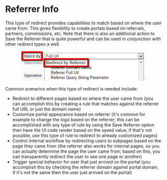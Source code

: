 # Referrer Info

This type of redirect provides capabilities to match based on where the user came from. This gives flexibility to create portals based on referrals, partners, commissions, etc. Note that there is also an additional action to Save the Referrer that is quite powerful and can be used in conjunction with other redirect types a well.

<div style="text-align:center">

![](../assets/redirect-by-referrer.png)

</div>

Common scenarios when this type of redirect is needed include:

* Redirect to different pages based on where the user came from (you can accomplish this by creating a rule that matches against the referrer full URL or just the domain name)
* Customize portal appearance based on referrer (it's common for example to change the logo based on the referrer; this can be accomplished with any type of rule by using the Save Referrer option then have the UI code render based on the saved value; if that's not possible, use this type of rule to redirect to already customized pages)
* Control internal workflow by redirecting users to subpages based on the page they came from (the referrer also works for internal pages, so you can actually determine the page the user came from; based on this, you can transparently redirect the user to see one page or another)
* Trigger special behavior for user that just arrived on the portal (you accomplish this by checking the referrer domain against portal domain, if it's not the same then the user just arrived on the portal)